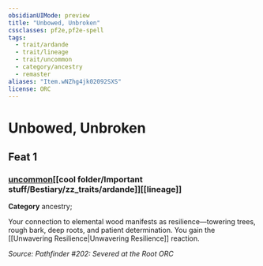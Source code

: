 ```yaml
---
obsidianUIMode: preview
title: "Unbowed, Unbroken"
cssclasses: pf2e,pf2e-spell
tags:
  - trait/ardande
  - trait/lineage
  - trait/uncommon
  - category/ancestry
  - remaster
aliases: "Item.wNZhg4jk02092SXS"
license: ORC
---
```

# Unbowed, Unbroken
## Feat 1
### [uncommon](cool%20folder/Important%20stuff/Bestiary/zz_traits/uncommon.md "Uncommon Rarity Trait")[[cool folder/Important stuff/Bestiary/zz_traits/ardande]][[lineage]]

**Category** ancestry; 




Your connection to elemental wood manifests as resilience—towering trees, rough bark, deep roots, and patient determination. You gain the [[Unwavering Resilience|Unwavering Resilience]] reaction.

*Source: Pathfinder #202: Severed at the Root*
*ORC*